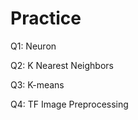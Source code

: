 # Practice  
Q1: Neuron                                      
           
Q2: K Nearest Neighbors     
     
Q3: K-means            
     
Q4: TF Image Preprocessing           
 
